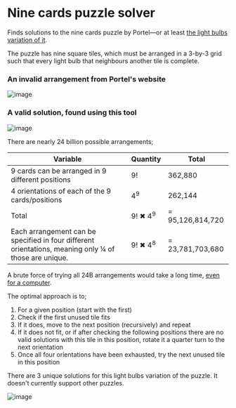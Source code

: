 # Nine cards puzzle solver

Finds solutions to the nine cards puzzle by Portel—or at least [the light bulbs variation of it](https://www.portel.ee/en/pood/lightbulbs).

The puzzle has nine square tiles, which must be arranged in a 3-by-3 grid such that every light bulb that neighbours another tile is complete.

### An invalid arrangement from Portel's website

![image](https://github.com/user-attachments/assets/1e665c1e-5d06-46ea-ac80-3446849439c1)

### A valid solution, found using this tool

![image](https://github.com/user-attachments/assets/890b4908-36ab-4d8f-b8c6-fe939bf7094c)

There are nearly 24 billion possible arrangements;

| Variable                                                                                              | Quantity           | Total            |
|-------------------------------------------------------------------------------------------------------|--------------------|------------------|
| 9 cards can be arranged in 9 different positions                                                      | 9!                 | 362,880          |
| 4 orientations of each of the 9 cards/positions                                                       | 4<sup>9</sup>      | 262,144          |
| Total                                                                                                 | 9! ✖ 4<sup>9</sup> | = 95,126,814,720 |
| Each arrangement can be specified in four different orientations, meaning only ¼ of those are unique. | 9! ✖ 4<sup>8</sup> | = 23,781,703,680 |

A brute force of trying all 24B arrangements would take a long time, [even for a computer](https://github.com/dcreemer/scramble#:~:text=naive%20golang%20solution%20took%20almost%2022%20minutes%20to%20find%20all%20of%20the%20solutions).

The optimal approach is to;

1. For a given position (start with the first)
2. Check if the first unused tile fits
3. If it does, move to the next position (recursively) and repeat
4. If it does not fit, or if after checking the following positions there are no valid solutions with this tile in this position, rotate it a quarter turn to the next orientation
5. Once all four orientations have been exhausted, try the next unused tile in this position

There are 3 unique solutions for this light bulbs variation of the puzzle. It doesn't currently support other puzzles.

![image](https://github.com/user-attachments/assets/e7e3877c-c210-43f9-8596-c9fb30f11b44)
